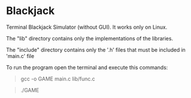 # Blackjack
Terminal Blackjack Simulator (without GUI).
It works only on Linux.

The "lib" directory contains only the implementations of the libraries.

The "include" directory contains only the '.h' files that must be included in 'main.c' file

To run the program open the terminal and execute this commands:

> gcc -o GAME main.c lib/func.c

> ./GAME
